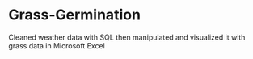 # Grass-Germination
Cleaned weather data with SQL then manipulated and visualized it with grass data in Microsoft Excel
